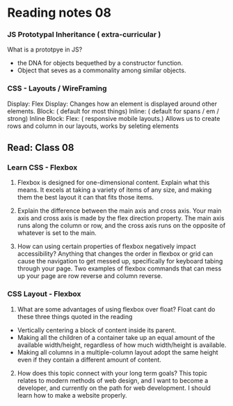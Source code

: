 # Reading notes 08

### JS Prototypal Inheritance ( extra-curricular )
  What is a prototpye in JS?
  * the DNA for objects bequethed by a constructor function.
  * Object that seves as a commonality among similar objects.

### CSS - Layouts / WireFraming
Display: Flex
Display: Changes how an element is displayed around other elements.
Block: ( default for most things)
Inline: ( default for spans / em / strong)
Inline Block:
Flex: ( responsive mobile layouts.) Allows us to create rows and column in our layouts, works by seleting elements 


## Read: Class 08

### Learn CSS - Flexbox

1. Flexbox is designed for one-dimensional content. Explain what this means.
It excels at taking a variety of items of any size, and making them the best layout it can that fits those items.

2. Explain the difference between the main axis and cross axis.
Your main axis and cross axis is made by the flex direction property. The main axis runs along the column or row, and the cross axis runs on the opposite of whatever is set to the main.

3. How can using certain properties of flexbox negatively impact accessibility?
Anything that changes the order in flexbox or grid can cause the navigation to get messed up, specifically for keyboard tabing through your page. Two examples of flexbox commands that can mess up your page are row reverse and column reverse. 

### CSS Layout - Flexbox

1. What are some advantages of using flexbox over float?
Float cant do these three things quoted in the reading 
  * Vertically centering a block of content inside its parent.
  * Making all the children of a container take up an equal amount of the available width/height, regardless of how much width/height is available.
  * Making all columns in a multiple-column layout adopt the same height even if they contain a different amount of content.

2. How does this topic connect with your long term goals?
This topic relates to modern methods of web design, and I want to become a developer, and currently on the path for web development. I should learn how to make a website properly. 